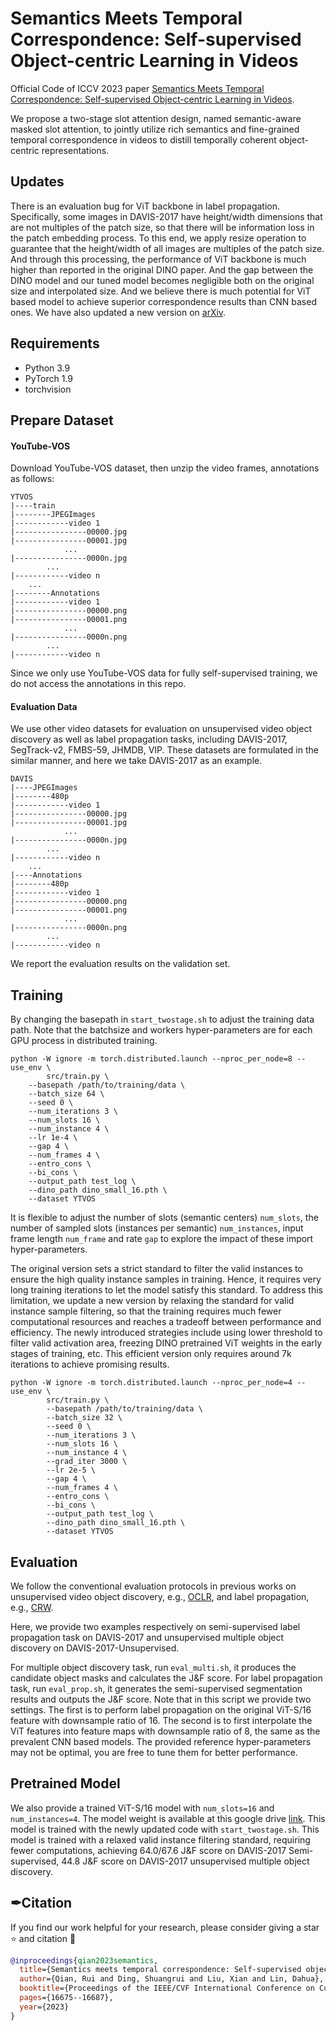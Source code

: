 # Semantics Meets Temporal Correspondence: Self-supervised Object-centric Learning in Videos

Official Code of ICCV 2023 paper [Semantics Meets Temporal Correspondence: Self-supervised Object-centric Learning in Videos](https://arxiv.org/abs/2308.09951). 

We propose a two-stage slot attention design, named semantic-aware masked slot attention, to jointly utilize rich semantics and fine-grained temporal correspondence in videos to distill temporally coherent object-centric representations.

## Updates

There is an evaluation bug for ViT backbone in label propagation. Specifically, some images in DAVIS-2017 have height/width dimensions that are not multiples of the patch size, so that there will be information loss in the patch embedding process. To this end, we apply resize operation to guarantee that the height/width of all images are multiples of the patch size. And through this processing, the performance of ViT backbone is much higher than reported in the original DINO paper. And the gap between the DINO model and our tuned model becomes negligible both on the original size and interpolated size. And we believe there is much potential for ViT based model to achieve superior correspondence results than CNN based ones. We have also updated a new version on [arXiv](https://arxiv.org/abs/2308.09951).

## Requirements

- Python 3.9
- PyTorch 1.9
- torchvision

## Prepare Dataset

#### YouTube-VOS

Download YouTube-VOS dataset, then unzip the video frames, annotations as follows:
```
YTVOS
|----train
|--------JPEGImages
|------------video 1
|----------------00000.jpg
|----------------00001.jpg
    		...
|----------------0000n.jpg
    	...
|------------video n
    ...
|--------Annotations
|------------video 1
|----------------00000.png
|----------------00001.png
    		...
|----------------0000n.png
    	...
|------------video n
```

Since we only use YouTube-VOS data for fully self-supervised training, we do not access the annotations in this repo.

#### Evaluation Data

We use other video datasets for evaluation on unsupervised video object discovery as well as label propagation tasks, including DAVIS-2017, SegTrack-v2, FMBS-59, JHMDB, VIP. These datasets are formulated in the similar manner, and here we take DAVIS-2017 as an example.
```
DAVIS
|----JPEGImages
|--------480p
|------------video 1
|----------------00000.jpg
|----------------00001.jpg
    		...
|----------------0000n.jpg
    	...
|------------video n
    ...
|----Annotations
|--------480p
|------------video 1
|----------------00000.png
|----------------00001.png
    		...
|----------------0000n.png
    	...
|------------video n
```
We report the evaluation results on the validation set.

## Training

By changing the basepath in `start_twostage.sh` to adjust the training data path. Note that the batchsize and workers hyper-parameters are for each GPU process in distributed training.

```
python -W ignore -m torch.distributed.launch --nproc_per_node=8 --use_env \
		src/train.py \
	--basepath /path/to/training/data \
	--batch_size 64 \
	--seed 0 \
	--num_iterations 3 \
	--num_slots 16 \
	--num_instance 4 \
	--lr 1e-4 \
	--gap 4 \
	--num_frames 4 \
	--entro_cons \
	--bi_cons \
	--output_path test_log \
	--dino_path dino_small_16.pth \
	--dataset YTVOS
```
It is flexible to adjust the number of slots (semantic centers) `num_slots`, the number of sampled slots (instances per semantic) `num_instances`, input frame length `num_frame` and rate `gap` to explore the impact of these import hyper-parameters.

The original version sets a strict standard to filter the valid instances to ensure the high quality instance samples in training. Hence, it requires very long training iterations to let the model satisfy this standard. To address this limitation, we update a new version by relaxing the standard for valid instance sample filtering, so that the training requires much fewer computational resources and reaches a tradeoff between performance and efficiency. The newly introduced strategies include using lower threshold to filter valid activation area, freezing DINO pretrained ViT weights in the early stages of training, etc. This efficient version only requires around 7k iterations to achieve promising results.

```
python -W ignore -m torch.distributed.launch --nproc_per_node=4 --use_env \
		src/train.py \
        --basepath /path/to/training/data \
        --batch_size 32 \
        --seed 0 \
        --num_iterations 3 \
        --num_slots 16 \
        --num_instance 4 \
        --grad_iter 3000 \
        --lr 2e-5 \
        --gap 4 \
        --num_frames 4 \
        --entro_cons \
        --bi_cons \
        --output_path test_log \
        --dino_path dino_small_16.pth \
        --dataset YTVOS
```

## Evaluation

We follow the conventional evaluation protocols in previous works on unsupervised video object discovery, e.g., [OCLR](https://github.com/jyxarthur/oclr_model), and label propagation, e.g., [CRW](https://ajabri.github.io/videowalk/).

Here, we provide two examples respectively on semi-supervised label propagation task on DAVIS-2017 and unsupervised multiple object discovery on DAVIS-2017-Unsupervised.

For multiple object discovery task, run `eval_multi.sh`, it produces the candidate object masks and calculates the J&F score. For label propagation task, run `eval_prop.sh`, it generates the semi-supervised segmentation results and outputs the J&F score. Note that in this script we provide two settings. The first is to perform label propagation on the original ViT-S/16 feature with downsample ratio of 16. The second is to first interpolate the ViT features into feature maps with downsample ratio of 8, the same as the prevalent CNN based models. The provided reference hyper-parameters may not be optimal, you are free to tune them for better performance.

## Pretrained Model

We also provide a trained ViT-S/16 model with `num_slots=16` and `num_instances=4`. The model weight is available at this google drive [link](https://drive.google.com/file/d/162dtjPXQ2r4lghg6W5Vu8x2lRj0EJmtU/view?usp=drive_link). This model is trained with the newly updated code with `start_twostage.sh`. This model is trained with a relaxed valid instance filtering standard, requiring fewer computations, achieving 64.0/67.6 J&F score on DAVIS-2017 Semi-supervised, 44.8 J&F score on DAVIS-2017 unsupervised multiple object discovery.

## ✒Citation
If you find our work helpful for your research, please consider giving a star ⭐ and citation 📝
```bibtex
@inproceedings{qian2023semantics,
  title={Semantics meets temporal correspondence: Self-supervised object-centric learning in videos},
  author={Qian, Rui and Ding, Shuangrui and Liu, Xian and Lin, Dahua},
  booktitle={Proceedings of the IEEE/CVF International Conference on Computer Vision},
  pages={16675--16687},
  year={2023}
}
```
